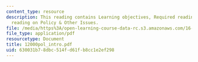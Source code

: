 ```yaml
---
content_type: resource
description: This reading contains Learning objectives, Required reading and Recommended
  reading on Policy & Other Issues.
file: /media/https%3A/open-learning-course-data-rc.s3.amazonaws.com/16-892j-space-system-architecture-and-design-fall-2004/630031b78dbc514fd61fb8cc1e2ef298_12000pol_intro.pdf
file_type: application/pdf
resourcetype: Document
title: 12000pol_intro.pdf
uid: 630031b7-8dbc-514f-d61f-b8cc1e2ef298
---
```

